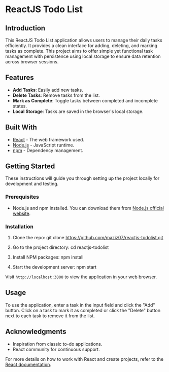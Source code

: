 # ReactJS Todo List

## Introduction
This ReactJS Todo List application allows users to manage their daily tasks efficiently. It provides a clean interface for adding, deleting, and marking tasks as complete. This project aims to offer simple yet functional task management with persistence using local storage to ensure data retention across browser sessions.

## Features
- **Add Tasks**: Easily add new tasks.
- **Delete Tasks**: Remove tasks from the list.
- **Mark as Complete**: Toggle tasks between completed and incomplete states.
- **Local Storage**: Tasks are saved in the browser's local storage.

## Built With
- [React](https://reactjs.org/) - The web framework used.
- [Node.js](https://nodejs.org/) - JavaScript runtime.
- [npm](https://npmjs.com/) - Dependency management.

## Getting Started
These instructions will guide you through setting up the project locally for development and testing.

### Prerequisites
- Node.js and npm installed. You can download them from [Node.js official website](https://nodejs.org/).

### Installation
1. Clone the repo: git clone https://github.com/maziz07/reactjs-todolist.git

2. Go to the project directory: cd reactjs-todolist

3. Install NPM packages: npm install

4. Start the development server: npm start

Visit `http://localhost:3000` to view the application in your web browser.

## Usage
To use the application, enter a task in the input field and click the "Add" button. Click on a task to mark it as completed or click the "Delete" button next to each task to remove it from the list.

## Acknowledgments
- Inspiration from classic to-do applications.
- React community for continuous support.

For more details on how to work with React and create projects, refer to the [React documentation](https://reactjs.org/docs/getting-started.html).



